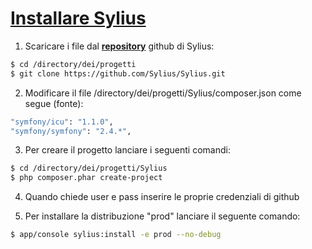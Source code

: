 [Installare Sylius](https://github.com/Sylius/Sylius/blob/master/README.md#sylius--)
===

1. Scaricare i file dal [**repository**](https://github.com/Sylius/Sylius) github di Sylius:
```bash
$ cd /directory/dei/progetti
$ git clone https://github.com/Sylius/Sylius.git
```

2. Modificare il file /directory/dei/progetti/Sylius/composer.json come segue (fonte):
```bash
"symfony/icu": "1.1.0",
"symfony/symfony": "2.4.*",
```

3. Per creare il progetto lanciare i seguenti comandi:
```bash
$ cd /directory/dei/progetti/Sylius
$ php composer.phar create-project
```

4. Quando chiede user e pass inserire le proprie credenziali di github

5. Per installare la distribuzione "prod" lanciare il seguente comando:
```bash
$ app/console sylius:install -e prod --no-debug
```
